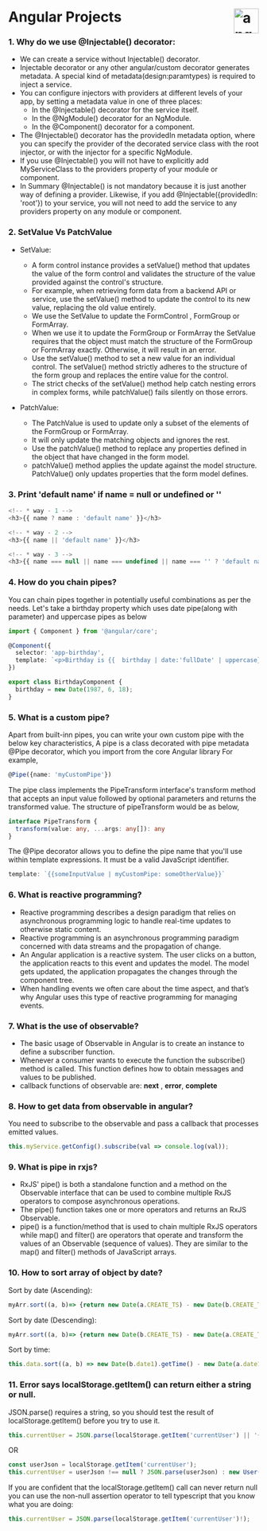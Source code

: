 # Angular Projects <img align="right" src="https://angular.io/assets/images/logos/angular/angular.svg" alt="angular" width="50" height="50"/>

### 1. Why do we use @Injectable() decorator:

- We can create a service without Injectable() decorator.
- Injectable decorator or any other angular/custom decorator generates metadata. A special kind of metadata(design:paramtypes) is required to inject a service.
- You can configure injectors with providers at different levels of your app, by setting a metadata value in one of three places:
  - In the @Injectable() decorator for the service itself.
  - In the @NgModule() decorator for an NgModule.
  - In the @Component() decorator for a component.
- The @Injectable() decorator has the providedIn metadata option, where you can specify the provider of the decorated service class with the root injector, or with the injector for a specific NgModule.
- If you use @Injectable() you will not have to explicitly add MyServiceClass to the providers property of your module or component.
- In Summary @Injectable() is not mandatory because it is just another way of defining a provider. Likewise, if you add @Injectable({providedIn: 'root'}) to your service, you will not need to add the service to any providers property on any module or component.

### 2. SetValue Vs PatchValue

- SetValue:
  - A form control instance provides a setValue() method that updates the value of the form control and validates the structure of the value provided against the control's structure.
  - For example, when retrieving form data from a backend API or service, use the setValue() method to update the control to its new value, replacing the old value entirely.
  - We use the SetValue to update the FormControl , FormGroup or FormArray.
  - When we use it to update the FormGroup or FormArray the SetValue requires that the object must match the structure of the FormGroup or FormArray exactly. Otherwise, it will result in an error.
  - Use the setValue() method to set a new value for an individual control. The setValue() method strictly adheres to the structure of the form group and replaces the entire value for the control.
  - The strict checks of the setValue() method help catch nesting errors in complex forms, while patchValue() fails silently on those errors.

- PatchValue:
  - The PatchValue is used to update only a subset of the elements of the FormGroup or FormArray.
  - It will only update the matching objects and ignores the rest.
  - Use the patchValue() method to replace any properties defined in the object that have changed in the form model.
  - patchValue() method applies the update against the model structure. PatchValue() only updates properties that the form model defines.

### 3. Print 'default name' if name = null or undefined or ''

```ts
<!-- * way - 1 -->
<h3>{{ name ? name : 'default name' }}</h3>

<!-- * way - 2 -->
<h3>{{ name || 'default name' }}</h3>

<!-- * way - 3 -->
<h3>{{ name === null || name === undefined || name === '' ? 'default name' : name }}</h3>

```

### 4. How do you chain pipes?

You can chain pipes together in potentially useful combinations as per the needs. Let's take a birthday property which uses date pipe(along with parameter) and uppercase pipes as below
```ts
import { Component } from '@angular/core';

@Component({
  selector: 'app-birthday',
  template: `<p>Birthday is {{  birthday | date:'fullDate' | uppercase}} </p>` // THURSDAY, JUNE 18, 1987
})

export class BirthdayComponent {
  birthday = new Date(1987, 6, 18);
}
```

### 5. What is a custom pipe?
Apart from built-inn pipes, you can write your own custom pipe with the below key characteristics,
A pipe is a class decorated with pipe metadata @Pipe decorator, which you import from the core Angular library For example,
```ts
@Pipe({name: 'myCustomPipe'})
```
The pipe class implements the PipeTransform interface's transform method that accepts an input value followed by optional parameters and returns the transformed value. The structure of pipeTransform would be as below,
```ts
interface PipeTransform {
  transform(value: any, ...args: any[]): any
}
```
The @Pipe decorator allows you to define the pipe name that you'll use within template expressions. It must be a valid JavaScript identifier.
```ts
template: `{{someInputValue | myCustomPipe: someOtherValue}}`
```

### 6. What is reactive programming?
- Reactive programming describes a design paradigm that relies on asynchronous programming logic to handle real-time updates to otherwise static content.
- Reactive programming is an asynchronous programming paradigm concerned with data streams and the propagation of change.
- An Angular application is a reactive system. The user clicks on a button, the application reacts to this event and updates the model. The model gets updated, the application propagates the changes through the component tree.
- When handling events we often care about the time aspect, and that’s why Angular uses this type of reactive programming for managing events.

### 7. What is the use of observable?
- The basic usage of Observable in Angular is to create an instance to define a subscriber function.
- Whenever a consumer wants to execute the function the subscribe() method is called. This function defines how to obtain messages and values to be published.
- callback functions of observable are: **next** , **error**, **complete**

### 8. How to get data from observable in angular?
You need to subscribe to the observable and pass a callback that processes emitted values.
```ts
this.myService.getConfig().subscribe(val => console.log(val));
```

### 9. What is pipe in rxjs?
- RxJS' pipe() is both a standalone function and a method on the Observable interface that can be used to combine multiple RxJS operators to compose asynchronous operations. 
- The pipe() function takes one or more operators and returns an RxJS Observable.
- pipe() is a function/method that is used to chain multiple RxJS operators while map() and filter() are operators that operate and transform the values of an Observable (sequence of values). They are similar to the map() and filter() methods of JavaScript arrays.

### 10. How to sort array of object by date?
Sort by date (Ascending):
```ts
myArr.sort((a, b)=> {return new Date(a.CREATE_TS) - new Date(b.CREATE_TS)})
```
Sort by date (Descending):
```ts
myArr.sort((a, b)=> {return new Date(b.CREATE_TS) - new Date(a.CREATE_TS)})
```
Sort by time:
```ts
this.data.sort((a, b) => new Date(b.date1).getTime() - new Date(a.date1).getTime());
```

### 11. Error says localStorage.getItem() can return either a string or null.
JSON.parse() requires a string, so you should test the result of localStorage.getItem() before you try to use it.
```ts
this.currentUser = JSON.parse(localStorage.getItem('currentUser') || '{}');
```
OR
```ts
const userJson = localStorage.getItem('currentUser');
this.currentUser = userJson !== null ? JSON.parse(userJson) : new User();
```
If you are confident that the localStorage.getItem() call can never return null you can use the non-null assertion operator to tell typescript that you know what you are doing:
```ts
this.currentUser = JSON.parse(localStorage.getItem('currentUser')!);
```
